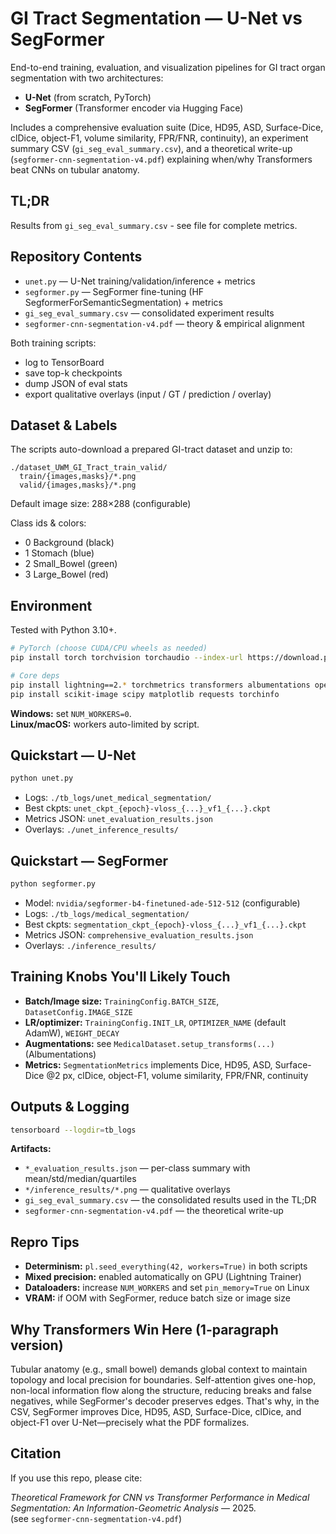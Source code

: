 # GI Tract Segmentation — U-Net vs SegFormer

End-to-end training, evaluation, and visualization pipelines for GI tract organ segmentation with two architectures:

- **U-Net** (from scratch, PyTorch)
- **SegFormer** (Transformer encoder via Hugging Face)

Includes a comprehensive evaluation suite (Dice, HD95, ASD, Surface-Dice, clDice, object-F1, volume similarity, FPR/FNR, continuity), an experiment summary CSV (`gi_seg_eval_summary.csv`), and a theoretical write-up (`segformer-cnn-segmentation-v4.pdf`) explaining when/why Transformers beat CNNs on tubular anatomy.

## TL;DR

Results from `gi_seg_eval_summary.csv` - see file for complete metrics.

## Repository Contents

- `unet.py` — U-Net training/validation/inference + metrics
- `segformer.py` — SegFormer fine-tuning (HF SegformerForSemanticSegmentation) + metrics
- `gi_seg_eval_summary.csv` — consolidated experiment results
- `segformer-cnn-segmentation-v4.pdf` — theory & empirical alignment

Both training scripts:
- log to TensorBoard
- save top-k checkpoints
- dump JSON of eval stats
- export qualitative overlays (input / GT / prediction / overlay)

## Dataset & Labels

The scripts auto-download a prepared GI-tract dataset and unzip to:

```
./dataset_UWM_GI_Tract_train_valid/
  train/{images,masks}/*.png
  valid/{images,masks}/*.png
```

Default image size: 288×288 (configurable)

Class ids & colors:
- 0 Background (black)
- 1 Stomach (blue)
- 2 Small_Bowel (green)
- 3 Large_Bowel (red)

## Environment

Tested with Python 3.10+.

```bash
# PyTorch (choose CUDA/CPU wheels as needed)
pip install torch torchvision torchaudio --index-url https://download.pytorch.org/whl/cu121

# Core deps
pip install lightning==2.* torchmetrics transformers albumentations opencv-python-headless
pip install scikit-image scipy matplotlib requests torchinfo
```

**Windows:** set `NUM_WORKERS=0`.  
**Linux/macOS:** workers auto-limited by script.

## Quickstart — U-Net

```bash
python unet.py
```

- Logs: `./tb_logs/unet_medical_segmentation/`
- Best ckpts: `unet_ckpt_{epoch}-vloss_{...}_vf1_{...}.ckpt`
- Metrics JSON: `unet_evaluation_results.json`
- Overlays: `./unet_inference_results/`

## Quickstart — SegFormer

```bash
python segformer.py
```

- Model: `nvidia/segformer-b4-finetuned-ade-512-512` (configurable)
- Logs: `./tb_logs/medical_segmentation/`
- Best ckpts: `segmentation_ckpt_{epoch}-vloss_{...}_vf1_{...}.ckpt`
- Metrics JSON: `comprehensive_evaluation_results.json`
- Overlays: `./inference_results/`

## Training Knobs You'll Likely Touch

- **Batch/Image size:** `TrainingConfig.BATCH_SIZE`, `DatasetConfig.IMAGE_SIZE`
- **LR/optimizer:** `TrainingConfig.INIT_LR`, `OPTIMIZER_NAME` (default AdamW), `WEIGHT_DECAY`
- **Augmentations:** see `MedicalDataset.setup_transforms(...)` (Albumentations)
- **Metrics:** `SegmentationMetrics` implements Dice, HD95, ASD, Surface-Dice @2 px, clDice, object-F1, volume similarity, FPR/FNR, continuity

## Outputs & Logging

```bash
tensorboard --logdir=tb_logs
```

**Artifacts:**
- `*_evaluation_results.json` — per-class summary with mean/std/median/quartiles
- `*/inference_results/*.png` — qualitative overlays
- `gi_seg_eval_summary.csv` — the consolidated results used in the TL;DR
- `segformer-cnn-segmentation-v4.pdf` — the theoretical write-up

## Repro Tips

- **Determinism:** `pl.seed_everything(42, workers=True)` in both scripts
- **Mixed precision:** enabled automatically on GPU (Lightning Trainer)
- **Dataloaders:** increase `NUM_WORKERS` and set `pin_memory=True` on Linux
- **VRAM:** if OOM with SegFormer, reduce batch size or image size

## Why Transformers Win Here (1-paragraph version)

Tubular anatomy (e.g., small bowel) demands global context to maintain topology and local precision for boundaries. Self-attention gives one-hop, non-local information flow along the structure, reducing breaks and false negatives, while SegFormer's decoder preserves edges. That's why, in the CSV, SegFormer improves Dice, HD95, ASD, Surface-Dice, clDice, and object-F1 over U-Net—precisely what the PDF formalizes.

## Citation

If you use this repo, please cite:

*Theoretical Framework for CNN vs Transformer Performance in Medical Segmentation: An Information-Geometric Analysis* — 2025.  
(see `segformer-cnn-segmentation-v4.pdf`)
